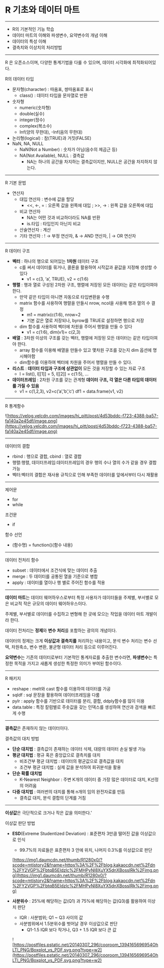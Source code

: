 # R 기초와 데이터 마트

---

- R의 기본적인 기능 학습
- 데이터 마트의 이해와 파생변수, 요약변수의 개념 이해
- 데이터의 특성 이해
- 결측치와 이상치의 처리방법

---

R 은 오픈소스이며, 다양한 통계기법을 다룰 수 있으며, 데이터 시각화에 최적화되어있다.

R의 데이터 타입

- 문자형(character) : 따옴표, 쌍따옴표로 표시
    - class() : 데이터 타입을 문자열로 반환
- 숫자형
    - numeric(숫자형)
    - double(실수)
    - integer(정수)
    - complex(복소수)
    - Inf(양의 무한대), -Inf(음의 무한대)
- 논리형(logical) : 참(TRUE)과 거짓(FALSE)
- NaN, NA, NULL
    - NaN(Not a Number) : 숫자가 아님(음수의 제곱근 등)
    - NA(Not Available), NULL : 결측값
        - NA는 하나의 공간을 차지하는 결측값이지만, NULL은 공간을 차지하지 않는다.

---

R 기본 문법

- 연산자
    - 대입 연산자 : 변수에 값을 할당
        - <<, ←, = : 오른쪽 값을 왼쪽에 대입 ; >>, → : 왼쪽 값을 오른쪽에 대입
    - 비교 연산자
        - NA는 어떤 것과 비교하더라도 NA를 반환
        - is.타입 : 타입인지 아닌지 비교
    - 산술연산자 : 계산
    - 기타 연산자 : ! → 부정 연산자, & → AND 연산자, | → OR 연산자

---

R 데이터 구조

- **벡터** : 하나의 행으로 되어있는 **1차원** 데이터 구조
    - c를 써서 데이터를 묶거나, 콜론을 활용하여 시작값과 끝값을 지정해 생성할 수 있다
        - v1 = c(3, ‘a’, TRUE),  v2 = c(1:6)
- **행렬** : 행과 열로 구성된 2차원 구조, 행렬에 저장된 모든 데이터는 같은 타입이여야 한다.
    - 만약 같은 타입이 아니면 자동으로 타입변환을 수행
    - matrix 함수를 사용하여 행렬을 만들시 nrow, ncol을 사용해 행과 열의 수 결정
        - m1 = matrix(c(1:6), nrow=2
        - 기본 값은 열로 저장되나, byrow를 TRUE로 설정하면 행으로 저장
    - dim 함수를 사용하여 벡터에 차원을 주어서 행렬을 만들 수 있다
        - v1 = c(1:6),  dim(v1)= c(2,3)
- **배열** : 3차원 이상의 구조를 갖는 벡터, 행렬에 저장된 모든 데이터는 같은 타입이여야 한다.
    - array 함수를 이용해 배열을 만들수 있고 몇차원 구조를 갖는지 dim 옵션에 명시해야함
    - dim함수를 이용하여 벡터에 차원을 주어서 행렬을 만들 수 있다.
- **리스트** : **데이터 타입과 구조에 상관없이** 모든 것을 저장할 수 있는 자료 구조
    - l = list(),  l[[1]] = 5,  l[[2]] = c(1:5),  …
- **데이터프레임** : 2차원 구조를 갖는 관계형 **데이터 구조, 각 열은 다른 타입의 데이터를 가질 수 있음**
    - v1 = c(1,2,3),  v2=c(’a’,’b’,’c’) df1 = data.frame(v1, v2)

---

R 통계함수

![https://velog.velcdn.com/images/hi_pitt/post/4d53bddc-f723-4388-ba57-fa140a2e45df/image.png](https://velog.velcdn.com/images/hi_pitt/post/4d53bddc-f723-4388-ba57-fa140a2e45df/image.png)

---

데이터의 결합

- rbind : 행으로 결합, cbind : 열로 결합
- 행렬:행렬, 데이터프레임:데이터프레임의 경우 행의 수나 열의 수가 같을 경우 결합 가능
- 벡터:벡터의 결합은 재사용 규칙으로 인해 부족한 데이터를 앞에서부터 다시 재활용

---

제어문

- for
- while

조건문

- if

함수 선언

- (함수명) = function(){함수 내용}

---

데이터 전처리 함수

- subset : 데이터에서 조건식에 맞는 데이터 추출
- merge : 두 데이터를 공통된 열을 기준으로 병합
- apply : 데이터를 열이나 행 별로 주어진 함수를 적용

---

**데이터 마트**는 데이터 웨어하우스로부터 특정 사용자가 데이터들을 주제별, 부서별로 모은 비교적 작은 규모의 데이터 웨어하우스이다.

주제별, 부서별로 데이터를 수집하고 변형해 한 곳에 모으는 작업을 데이터 마트 개발이라 한다.

데이터 전처리는 **정제**와 **변수 처리**를 포함하는 광의의 개념이다.

데이터의 정제는 크게 **이상값과 결측치를** 처리하는 내용이고, 분석 변수 처리는 변수 선택, 차원축소, 변수 변환, 불균형 데이터 처리 등으로 이루어진다.

**요약변수**는 기존의 데이터로부터 기본적인 통계자료를 추출한 변수라면, **파생변수**는 특정한 목적을 가지고 새롭게 생성한 특정한 의미가 부여된 함수이다.

---

R 패키지

- reshape : melt와 cast 함수를 이용하여 데이터를 가공
- sqldf : sql 문장을 활용하여 데이터프레임을 다룸
- pylr : apply 함수를 기반으로 데이터를 분리, 결합, ddply함수를 많이 이용
- data.table : 특정 칼럼별로 주솟값을 갖는 인덱스를 생성하여 연산과 검색을 빠르게 수행

---

**결측값**은 존재하지 않는 데이터이다.

결측값의 대치 방법

- **단순 대치법** : 결측값이 존재하는 데이터 삭제, 대량의 데이터 손실 발생 가능
- **평균 대치법** : 평규 혹은 중앙값으로 결측치를 대치
    - 비조건부 평균 대치법 : 데이터의 평균값으로 결측값을 대치
    - 조건부 평균 대치법 : 실제 값을 분석하여 회귀분석을 활용
- **단순 확률 대치법**
    - K-Nearest Neighbor : 주변 K개의 데이터 중 가장 많은 데이터로 대치, K선정의 어려움
- **다중 대치법** : 여러번의 대치를 통해 n개의 임의 완전자료를 만듬
    - 결측값 대치, 분석 결합의 단계를 거침

---

**이상값**은 극단적으로 크거나 작은 값을 의미한다.’

이상값 판단 방법

- **ESD**(Extreme Studentized Deviation) : 표준편차 3만큼 떨어진 값을 이상값으로 인식
    - 99.7%의 자료들은 표준편차 3 안에 위치, 나머지 0.3%를 이상값으로 판단
    
    [https://img1.daumcdn.net/thumb/R1280x0/?scode=mtistory2&fname=https%3A%2F%2Fblog.kakaocdn.net%2Fdn%2FY2VGP%2FbtqB5EIdzlc%2FMHPyNI8XuYX5dnXBossIRk%2Fimg.png](https://img1.daumcdn.net/thumb/R1280x0/?scode=mtistory2&fname=https%3A%2F%2Fblog.kakaocdn.net%2Fdn%2FY2VGP%2FbtqB5EIdzlc%2FMHPyNI8XuYX5dnXBossIRk%2Fimg.png)
    
- **사분위수** : 25%에 해당하는 값(Q1) 과 75%에 해당하는 값(Q3)를 활용하여 이상치 판단
    - IQR : 사분범위; Q1 ~ Q3 사이의 값
    - 사분범위에서 1.5분위수를 벗어날 경우 이상값으로 판단
        - Q1-1.5 IQR 보다 작거나, Q3 + 1.5 IQR 보다 큰 값
    
    ![https://postfiles.pstatic.net/20140307_296/cooroom_1394165696954OhLTl_PNG/Boxplot_vs_PDF.svg.png?type=w2](https://postfiles.pstatic.net/20140307_296/cooroom_1394165696954OhLTl_PNG/Boxplot_vs_PDF.svg.png?type=w2)
